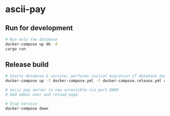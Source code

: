 # ascii-pay

## Run for development

```bash
# Run only the database
docker-compose up db -d
cargo run
```

## Release build

```bash
# Starts database & service, performs initial migration if database doesn't exist yet
docker-compose up -f docker-compose.yml -f docker-compose.release.yml up -d

# ascii pay server is now accessible via port 8080
# Add admin user and reload page

# Stop service
docker-compose down
```
